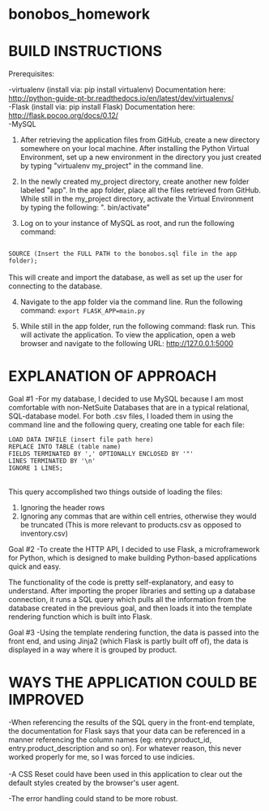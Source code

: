 # bonobos_homework
<h1>BUILD INSTRUCTIONS</h1>

Prerequisites:

-virtualenv (install via: pip install virtualenv)  Documentation here: http://python-guide-pt-br.readthedocs.io/en/latest/dev/virtualenvs/<br>
-Flask (install via: pip install Flask) Documentation here: http://flask.pocoo.org/docs/0.12/<br>
-MySQL

1. After retrieving the application files from GitHub, create a new directory somewhere on your local machine.  After installing the Python Virtual Environment, set up a new environment in the directory you just created by typing "virtualenv my_project" in the command line.

2. In the newly created my_project directory, create another new folder labeled "app".  In the app folder, place all the files retrieved from GitHub.  While still in the my_project directory, activate the Virtual Environment by typing the following: ". bin/activate"

3. Log on to your instance of MySQL as root, and run the following command:

<code>
SOURCE (Insert the FULL PATH to the bonobos.sql file in the app folder);
</code><br>
This will create and import the database, as well as set up the user for connecting to the database.

4.  Navigate to the app folder via the command line. Run the following command: <code>export FLASK_APP=main.py</code><br>

5.  While still in the app folder, run the following command: flask run.  This will activate the application.  To view the application, open a web browser and navigate to the following URL: http://127.0.0.1:5000


<h1>EXPLANATION OF APPROACH</h1>
Goal #1
-For my database, I decided to use MySQL because I am most comfortable with non-NetSuite Databases that are in a typical relational, SQL-database model.  For both .csv files, I loaded them in using the command line and the following query, creating one table for each file:<br>
<code>
LOAD DATA INFILE (insert file path here)
REPLACE INTO TABLE (table name) 
FIELDS TERMINATED BY ',' OPTIONALLY ENCLOSED BY '"'
LINES TERMINATED BY '\n'
IGNORE 1 LINES;
</code>
<br>

This query accomplished two things outside of loading the files:
1.  Ignoring the header rows
2.  Ignoring any commas that are within cell entries, otherwise they would be truncated (This is more relevant to products.csv as opposed to inventory.csv)

Goal #2
-To create the HTTP API, I decided to use Flask, a microframework for Python, which is designed to make building Python-based applications quick and easy.

The functionality of the code is pretty self-explanatory, and easy to understand.  After importing the proper libraries and setting up a database connection, it runs a SQL query which pulls all the information from the database created in the previous goal, and then loads it into the template rendering function which is built into Flask.

Goal #3
-Using the template rendering function, the data is passed into the front end, and using Jinja2 (which Flask is partly built off of), the data is displayed in a way where it is grouped by product.


<h1>WAYS THE APPLICATION COULD BE IMPROVED</h1>
-When referencing the results of the SQL query in the front-end template, the documentation for Flask says that your data can be referenced in a manner referencing the column names (eg: entry.product_id, entry.product_description and so on).  For whatever reason, this never worked properly for me, so I was forced to use indicies.<br>
<br>
-A CSS Reset could have been used in this application to clear out the default styles created by the browser's user agent.
<br>

-The error handling could stand to be more robust.
